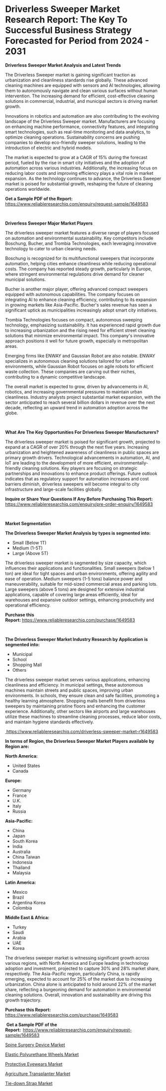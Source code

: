 <p><h1>Driverless Sweeper Market Research Report: The Key To Successful Business Strategy Forecasted for Period from 2024 - 2031</h1></p><p><strong>Driverless Sweeper Market Analysis and Latest Trends</strong></p>
<p><p>The Driverless Sweeper market is gaining significant traction as urbanization and cleanliness standards rise globally. These advanced cleaning machines are equipped with sensors and AI technologies, allowing them to autonomously navigate and clean various surfaces without human intervention. The increasing demand for efficient, cost-effective cleaning solutions in commercial, industrial, and municipal sectors is driving market growth.</p><p>Innovations in robotics and automation are also contributing to the evolving landscape of the Driverless Sweeper market. Manufacturers are focusing on enhancing machine performance, connectivity features, and integrating smart technologies, such as real-time monitoring and data analytics, to optimize cleaning operations. Sustainability concerns are pushing companies to develop eco-friendly sweeper solutions, leading to the introduction of electric and hybrid models.</p><p>The market is expected to grow at a CAGR of 15% during the forecast period, fueled by the rise in smart city initiatives and the adoption of automation across various industries. Additionally, the increasing focus on reducing labor costs and improving efficiency plays a vital role in market expansion. As the technology continues to advance, the Driverless Sweeper market is poised for substantial growth, reshaping the future of cleaning operations worldwide.</p></p>
<p><strong>Get a Sample PDF of the Report:&nbsp;</strong> <a href="https://www.reliableresearchiq.com/enquiry/request-sample/1649583?utm_campaign=103&utm_medium=2&utm_source=Github&utm_content=ia&utm_term=15102024&utm_id=driverless-sweeper">https://www.reliableresearchiq.com/enquiry/request-sample/1649583</a></p>
<p>&nbsp;</p>
<p><strong>Driverless Sweeper Major Market Players</strong></p>
<p><p>The driverless sweeper market features a diverse range of players focused on automation and environmental sustainability. Key competitors include Boschung, Bucher, and Trombia Technologies, each leveraging innovative technology to cater to urban cleaning needs.</p><p>Boschung is recognized for its multifunctional sweepers that incorporate automation, helping cities enhance cleanliness while reducing operational costs. The company has reported steady growth, particularly in Europe, where stringent environmental regulations drive demand for cleaner municipal solutions.</p><p>Bucher is another major player, offering advanced compact sweepers equipped with autonomous capabilities. The company focuses on integrating AI to enhance cleaning efficiency, contributing to its expansion in growing markets like Asia-Pacific. Bucher's sales revenue has seen a significant uptick as municipalities increasingly adopt smart city initiatives.</p><p>Trombia Technologies focuses on compact, autonomous sweeping technology, emphasizing sustainability. It has experienced rapid growth due to increasing urbanization and the rising need for efficient street cleaning solutions that minimize environmental impact. This company's innovative approach positions it well for future growth, especially in metropolitan areas.</p><p>Emerging firms like ENWAY and Gaussian Robot are also notable. ENWAY specializes in autonomous cleaning solutions tailored for urban environments, while Gaussian Robot focuses on agile robots for efficient waste collection. These companies are carving out their niches, contributing to a dynamic competitive landscape.</p><p>The overall market is expected to grow, driven by advancements in AI, robotics, and increasing governmental pressures to maintain urban cleanliness. Industry analysts project substantial market expansion, with the sector anticipated to reach several billion dollars in revenue over the next decade, reflecting an upward trend in automation adoption across the globe.</p></p>
<p>&nbsp;</p>
<p><strong>What Are The Key Opportunities For Driverless Sweeper Manufacturers?</strong></p>
<p><p>The driverless sweeper market is poised for significant growth, projected to expand at a CAGR of over 20% through the next five years. Increasing urbanization and heightened awareness of cleanliness in public spaces are primary growth drivers. Technological advancements in automation, AI, and IoT are leading to the development of more efficient, environmentally-friendly cleaning solutions. Key players are focusing on strategic partnerships and innovations to enhance product offerings. Future outlook indicates that as regulatory support for automation increases and cost barriers diminish, driverless sweepers will become integral to city infrastructure and large-scale facilities globally.</p></p>
<p><strong>Inquire or Share Your Questions If Any Before Purchasing This Report:</strong> <a href="https://www.reliableresearchiq.com/enquiry/pre-order-enquiry/1649583?utm_campaign=103&utm_medium=2&utm_source=Github&utm_content=ia&utm_term=15102024&utm_id=driverless-sweeper">https://www.reliableresearchiq.com/enquiry/pre-order-enquiry/1649583</a></p>
<p>&nbsp;</p>
<p><strong>Market Segmentation</strong></p>
<p><strong>The Driverless Sweeper Market Analysis by types is segmented into:</strong></p>
<p><ul><li>Small (Below 1T)</li><li>Medium (1-5T)</li><li>Large (Above 5T)</li></ul></p>
<p><p>The driverless sweeper market is segmented by size capacity, which influences their applications and functionalities. Small sweepers (below 1 ton) are ideal for tight spaces and urban environments, offering agility and ease of operation. Medium sweepers (1-5 tons) balance power and maneuverability, suitable for mid-sized commercial areas and parking lots. Large sweepers (above 5 tons) are designed for extensive industrial applications, capable of covering large areas efficiently, ideal for warehouses and expansive outdoor settings, enhancing productivity and operational efficiency.</p></p>
<p><strong>Purchase this Report:&nbsp;</strong><a href="https://www.reliableresearchiq.com/purchase/1649583?utm_campaign=103&utm_medium=2&utm_source=Github&utm_content=ia&utm_term=15102024&utm_id=driverless-sweeper">https://www.reliableresearchiq.com/purchase/1649583</a></p>
<p>&nbsp;</p>
<p><strong>The Driverless Sweeper Market Industry Research by Application is segmented into:</strong></p>
<p><ul><li>Municipal</li><li>School</li><li>Shopping Mall</li><li>Others</li></ul></p>
<p><p>The driverless sweeper market serves various applications, enhancing cleanliness and efficiency. In municipal settings, these autonomous machines maintain streets and public spaces, improving urban environments. In schools, they ensure clean and safe facilities, promoting a healthy learning atmosphere. Shopping malls benefit from driverless sweepers by maintaining pristine floors and enhancing the customer experience. Additionally, other sectors like airports and large warehouses utilize these machines to streamline cleaning processes, reduce labor costs, and maintain hygiene standards effectively.</p></p>
<p><a href="https://www.reliableresearchiq.com/driverless-sweeper-market-r1649583?utm_campaign=103&utm_medium=2&utm_source=Github&utm_content=ia&utm_term=15102024&utm_id=driverless-sweeper">&nbsp;https://www.reliableresearchiq.com/driverless-sweeper-market-r1649583</a></p>
<p><strong>In terms of Region, the Driverless Sweeper Market Players available by Region are:</strong></p>
<p>
    <p> <strong> North America: </strong>
        <ul>
            <li>United States</li>
            <li>Canada</li>
        </ul>
        </p> 
    <p> <strong> Europe: </strong>
        <ul>
            <li>Germany</li>
            <li>France</li>
            <li>U.K.</li>
            <li>Italy</li>
            <li>Russia</li>
        </ul>
        </p> 
    <p> <strong> Asia-Pacific: </strong>
        <ul>
            <li>China</li>
            <li>Japan</li>
            <li>South Korea</li>
            <li>India</li>
            <li>Australia</li>
            <li>China Taiwan</li>
            <li>Indonesia</li>
            <li>Thailand</li>
            <li>Malaysia</li>
        </ul>
        </p> 
    <p> <strong> Latin America: </strong>
        <ul>
            <li>Mexico</li>
            <li>Brazil</li>
            <li>Argentina Korea</li>
            <li>Colombia</li>
        </ul>
        </p> 
    <p> <strong> Middle East & Africa: </strong>
        <ul>
            <li>Turkey</li>
            <li>Saudi</li>
            <li>Arabia</li>
            <li>UAE</li>
            <li>Korea</li>
        </ul>
    </p>
    </p>
<p><p>The driverless sweeper market is witnessing significant growth across various regions, with North America and Europe leading in technology adoption and investment, projected to capture 30% and 28% market share, respectively. The Asia-Pacific region, particularly China, is rapidly emerging, expected to account for 25% of the market due to increasing urbanization. China alone is anticipated to hold around 22% of the market share, reflecting a burgeoning demand for automation in environmental cleaning solutions. Overall, innovation and sustainability are driving this growth trajectory.</p></p>
<p><strong>Purchase this Report: </strong><a href="https://www.reliableresearchiq.com/purchase/1649583?utm_campaign=103&utm_medium=2&utm_source=Github&utm_content=ia&utm_term=15102024&utm_id=driverless-sweeper">https://www.reliableresearchiq.com/purchase/1649583</a></p>
<p>&nbsp;<strong>Get a Sample PDF of the Report:&nbsp;&nbsp;</strong><a href="https://www.reliableresearchiq.com/enquiry/request-sample/1649583?utm_campaign=103&utm_medium=2&utm_source=Github&utm_content=ia&utm_term=15102024&utm_id=driverless-sweeper">https://www.reliableresearchiq.com/enquiry/request-sample/1649583</a></p>
<p><strong></strong></p>
<p><p><a href="https://www.linkedin.com/pulse/global-spine-surgery-device-industry-types-applications-v8u7f?utm_campaign=103&utm_medium=2&utm_source=Github&utm_content=ia&utm_term=15102024&utm_id=driverless-sweeper">Spine Surgery Device Market</a></p><p><a href="https://github.com/laurettae0ac/Market-Research-Report-List-1/blob/main/elastic-polyurethane-wheels-market.md?utm_campaign=103&utm_medium=2&utm_source=Github&utm_content=ia&utm_term=15102024&utm_id=driverless-sweeper">Elastic Polyurethane Wheels Market</a></p><p><a href="https://www.linkedin.com/pulse/protective-eyewears-market-overview-regional-outlook-competitive-asrif?trk=public_post_embed_feed-article-content&utm_campaign=103&utm_medium=2&utm_source=Github&utm_content=ia&utm_term=15102024&utm_id=driverless-sweeper">Protective Eyewears Market</a></p><p><a href="https://github.com/fratgqppizur/Market-Research-Report-List-1/blob/main/agriculture-transplanter-market.md?utm_campaign=103&utm_medium=2&utm_source=Github&utm_content=ia&utm_term=15102024&utm_id=driverless-sweeper">Agriculture Transplanter Market</a></p><p><a href="https://www.linkedin.com/pulse/tie-down-strap-market-size-type-cam-strapsover-center-lever-7jyff?trk=public_post_embed_feed-article-content&utm_campaign=103&utm_medium=2&utm_source=Github&utm_content=ia&utm_term=15102024&utm_id=driverless-sweeper">Tie-down Strap Market</a></p></p>